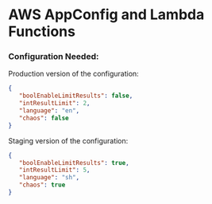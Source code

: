 # AWS AppConfig and Lambda Functions


### Configuration Needed:
Production version of the configuration:
```json
{
   "boolEnableLimitResults": false,
   "intResultLimit": 2,
   "language": "en",
   "chaos": false
}
```
Staging version of the configuration:
```json
{
   "boolEnableLimitResults": true,
   "intResultLimit": 5,
   "language": "sh",
   "chaos": true
}
```
